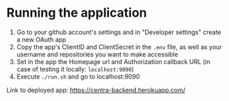 # Running the application

1. Go to your github account's settings and in "Developer settings" create a new OAuth app
2. Copy the app's ClientID and ClientSecret in the `.env` file, as well as your username and repositories you want to make accessible
3. Set in the app the Homepage url and Authorization callback URL (in case of testing it locally: `localhost:9090`)
4. Execute `./run.sh` and go to localhost:9090

Link to deployed app: https://centra-backend.herokuapp.com/
